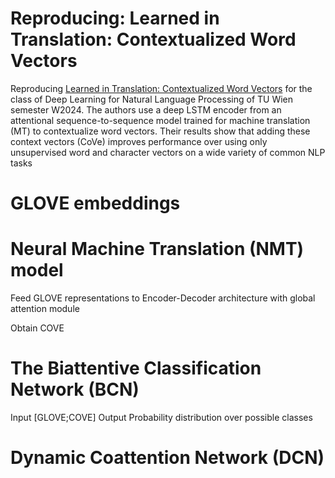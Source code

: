 # Reproducing: Learned in Translation: Contextualized Word Vectors
Reproducing [Learned in Translation: Contextualized Word Vectors](https://arxiv.org/abs/1708.00107) for the class of Deep Learning for Natural Language Processing of TU Wien semester W2024. The authors use a deep LSTM encoder from an attentional sequence-to-sequence model trained for machine translation (MT) to contextualize word vectors. Their results show that adding these context vectors (CoVe) improves performance over using only unsupervised word and character vectors on a wide variety of common NLP tasks

# GLOVE embeddings

# Neural Machine Translation (NMT) model
Feed GLOVE representations to Encoder-Decoder architecture with global attention module

Obtain COVE

# The Biattentive Classification Network (BCN)

Input [GLOVE;COVE]
Output Probability distribution over possible classes

# Dynamic Coattention Network (DCN)